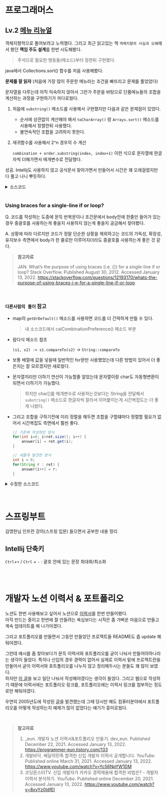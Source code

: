 # 프로그래머스

## Lv.2 [메뉴 리뉴얼](https://programmers.co.kr/learn/courses/30/lessons/72411)

객체지향적으로 풀어보려고 노력했다. 그리고 최근 읽고있는 책 `객체지향의 사실과 오해`에서 봤던 **책임 주도 설계**를 한번 시도해봤다.

> 주석으로 필요한 행동들(메소드)부터 정한뒤 구현했다.

java에서 Collections.sort() 함수를 처음 사용해봤다.

**문제를 잘 읽자** (처음에 가장 많이 주문한 메뉴라는 조건을 빠뜨리고 문제를 풀었었다)

문자열을 다루는데 아직 익숙하지 않아서 그런가 주문을 바탕으로 단품메뉴들의 조합을 계산하는 과정을 구현하기가 까다로웠다.

1. 처음에 `substring()` 메소드를 사용해서 구현했지만 다음과 같은 문제점이 있었다.

   * 순서에 상관없이 계산해야 해서 `toCharArray()` 랑 `Arrays.sort()` 메소드를 사용해서 정렬한뒤 사용했다.
   * 불연속적인 조합을 고려하지 못한다.

2. 재귀함수를 사용해서 2^n 경우의 수 계산

   `combination + order.substring(index, index+1)` 이런 식으로 문자열에 한글자씩 더해가면서 매개변수로 전달했다.

성공. Intellij도 사용하지 않고 공식문서 찾아가면서 만들어서 시간은 꽤 오래걸렸지만 다 풀고 나니 뿌듯하다.

<details><summary>소스코드</summary>

```java
import java.util.*;

class OrderAnalyzer {
    
    private HashMap<String, Integer> combinationPreference = new HashMap<>();
    
    // 주문 받기
    public void getOrder(String order) {
        String combination = "";
        this.calCombinationPreference(order, 0, combination);
    }
    
    // 주문을 바탕으로 단품메뉴들의 조합 계산
    public void calCombinationPreference(String order, int index, String combination) {
        if(index == order.length()) {
            int preValue = 0;
            char[] sortedCombination = combination.toCharArray();
            Arrays.sort(sortedCombination);
            String key = new String(sortedCombination);
            if(combinationPreference.containsKey(key)) {
                preValue = combinationPreference.get(key);
            }
            combinationPreference.put(key, preValue+1);
        }
        else {
            calCombinationPreference(order, index+1, combination);
            calCombinationPreference(order, index+1, combination + order.substring(index, index+1));
        }
    }
    
    // n개의 메뉴로 구성되는 코스요리 후보 반환 (기본적으로 2명 이상이 주문했던 조합 중 가장 주문량이 많은 조합)
    public ArrayList<String> getCourseDishCandidate(int n) {
        ArrayList<String> ret = new ArrayList<>();
        Set<String> keys = combinationPreference.keySet();
        int maxPreference = 2;
        for(String key : keys) {
            int curPreference = combinationPreference.get(key);
            if(key.length() != n || curPreference < maxPreference) continue;
            if(curPreference > maxPreference) {
                maxPreference = curPreference;
                ret.clear();
            }
            ret.add(key);
        }
        return ret;
    }
}

class Solution {
    public String[] solution(String[] orders, int[] course) {
        OrderAnalyzer orderAnalyzer = new OrderAnalyzer();        
        for(String order : orders)
            orderAnalyzer.getOrder(order);
        
        ArrayList<String> ret = new ArrayList<>();
        for(int n : course) {
            ret.addAll(orderAnalyzer.getCourseDishCandidate(n));
        }
        ret.sort((s1, s2) -> s1.compareTo(s2));
        
        String[] answer = new String[ret.size()];
        for(int i=0; i<ret.size(); i++) {
            answer[i] = ret.get(i);
        }
        return answer;
    }
}
```

</details><br/>

### Using braces for a single-line if or loop?

Q. 코드를 작성하는 도중에 문득 반복문이나 조건문에서 body안에 한줄만 들어가 있는 경우 중괄호를 사용하는게 좋을지 사용하지 않는게 좋을지 궁금해서 찾아봤다.

A. 상황에 따라 다르지만 코드가 정말 단순한 상황을 제외하고는 코드의 가독성, 확장성, 유지보수 측면에서 body가 한 줄로만 이루어지더라도 중괄호를 사용하는게 좋은 것 같다.

> **참고자료**
>
> JAN. What’s the purpose of using braces (i.e. {}) for a single-line if or loop? Stack Overflow. Published August 30, 2012. Accessed January 13, 2022. https://stackoverflow.com/questions/12193170/whats-the-purpose-of-using-braces-i-e-for-a-single-line-if-or-loop

<br/>

### `다른사람의 풀이` 참고

* map의 `getOrDefault()` 메소드를 사용하면 코드를 더 간략하게 만들 수 있다.

  > 내 소스코드에서 calCombinationPreference() 메소드 부분

* 람다식 메소드 참조

  `(s1, s2) -> s1.compareTo(s2)` -> `String::compareTo`

* 보통 배열에 값을 넣을때 일반적인 for문만 사용했었는데 다른 방법이 있어서 더 좋은지는 잘 모르겠지만 새로웠다.

* 문자열끼리만 더하기 연산이 가능할줄 알았는데 문자열이랑 char도 자동형변환이 되면서 더하기가 가능했다.

  > 하지만 char[]를 매개변수로 사용하는것보다는 String을 전달해서 `substring()` 메소드로 한글자씩 잘라서 이어붙이는게 시간복잡도는 더 좋게 나왔다.

* 그리고 조합을 구하기전에 미리 정렬을 해두면 조합을 구할떄마다 정렬할 필요가 없어서 시간복잡도 측면에서 훨씬 좋다.

  ```java
  // 기존에 작성하던 방식
  for(int i=0; i<ret.size(); i++) {
      answer[i] = ret.get(i);
  }
  
  // 새롭게 발견한 방식
  int i = 0;
  for(String r : ret) {
      answer[i++] = r;
  }
  ```

<details><summary>수정한 소스코드</summary>

```java
import java.util.*;

class OrderAnalyzer {
    
    private HashMap<String, Integer> combinationPreference = new HashMap<>();
    
    // 주문 받기
    public void getOrder(String order) {
        char[] sortedOrder = order.toCharArray();
        Arrays.sort(sortedOrder);
        this.calCombinationPreference(new String(sortedOrder), 0, "");
    }
    
    // 주문을 바탕으로 단품메뉴들의 조합 계산
    public void calCombinationPreference(String order, int index, String combination) {
        if(index == order.length()) {
            int preValue = combinationPreference.getOrDefault(combination, 0);
            combinationPreference.put(combination, preValue+1);
        }
        else {
            calCombinationPreference(order, index+1, combination);
            calCombinationPreference(order, index+1, combination + order.substring(index, index+1));
        }
    }
    
    // n개의 메뉴로 구성되는 코스요리 후보 반환 (기본적으로 2명 이상이 주문했던 조합 중 가장 주문량이 많은 조합)
    public ArrayList<String> getCourseDishCandidate(int n) {
        ArrayList<String> ret = new ArrayList<>();
        Set<String> keys = combinationPreference.keySet();
        int maxPreference = 2;
        for(String key : keys) {
            int curPreference = combinationPreference.get(key);
            if(key.length() != n || curPreference < maxPreference) continue;
            if(curPreference > maxPreference) {
                maxPreference = curPreference;
                ret.clear();
            }
            ret.add(key);
        }
        return ret;
    }
}

class Solution {
    public String[] solution(String[] orders, int[] course) {
        OrderAnalyzer orderAnalyzer = new OrderAnalyzer();        
        for(String order : orders) {
            orderAnalyzer.getOrder(order);
        }
        
        ArrayList<String> ret = new ArrayList<>();
        for(int n : course) {
            ret.addAll(orderAnalyzer.getCourseDishCandidate(n));
        }
        ret.sort(String::compareTo);
        
        String[] answer = new String[ret.size()];
        
        for(int i=0; i<ret.size(); i++) {
            answer[i] = ret.get(i);
        }
        return answer;
    }
}
```

</details><br/><br/>

# 스프링부트

김영한님 인프런 강의(스프링 입문) 들으면서 공부한 내용 정리

## Intellij 단축키

`Ctrl`+`+` / `Ctrl` + `-` : 괄호 안에 있는 문장 최대화/최소화

<br/><br/>

# 개발자 노션 이력서 & 포트폴리오

노션도 한번 사용해보고 싶어서 노션으로 [이력서](https://chisanahn.notion.site/f04b674053a54f38b12b28a7797fcb63)를 한번 만들어봤다.<br/>아직 만드는 중이고 한번에 잘 만들려는 욕심보다는 시작은 좀 가벼운 마음으로 만들고 계속 업데이트를 해 나가야겠다.

그리고 포트폴리오를 만들면서 그동안 만들었던 프로젝트들 README도 좁 update 해둬야겠다.

그런데 예시를 좀 찾아보다가 문득 이력서와 포트폴리오를 굳이 나눠서 만들어야하나라는 생각이 들었다. 특히나 신입의 경우 경력이 없어서 실제로 이력서 밑에 프로젝트란을 만들어서 굳이 이력서와 포트폴리오를 나누지 않고 정리해두시는 분들도 꽤 많이 보였다.<br/>하지만 [이 글](https://okky.kr/article/1067041)을 보고 일단 나눠서 작성해야겠다는 생각이 들었다. 그리고 웹으로 작성하기 때문에 이력서에는 포트폴리오 링크를, 포트폴리오에는 이력서 링크를 첨부하는 정도로만 해둬야겠다.

우연히 2005년도에 작성된 [글](http://scieng.net/now/49157)을 발견했는데 그때 당시만 해도 컴퓨터분야에서 포트폴리오를 어떻게 작성하는지 예제가 많이 없었다는 얘기가 흥미로웠다.

<br/>

> **참고자료**
>
> 1. _eun. 개발자 노션 이력서&포트폴리오 만들기. dev_eun. Published December 22, 2021. Accessed January 13, 2022. https://programmer-eun.tistory.com/133
> 2. 개발바닥. 배달의민족 합격한 신입 개발자 이력서 공개합니다. *YouTube*. Published online March 31, 2021. Accessed January 13, 2022. https://www.youtube.com/watch?v=Yc56NpYW1DM
> 3. 코딩몬스터TV. 신입 개발자가 카카오 경력채용에 합격한 비법은? - 개발자 이력서 분석하기. *YouTube*. Published online December 20, 2021. Accessed January 13, 2022. https://www.youtube.com/watch?v=8xvYz0ldfEI‌
